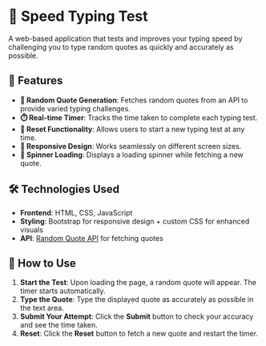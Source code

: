 # 🧠 Speed Typing Test

A web-based application that tests and improves your typing speed by challenging you to type random quotes as quickly and accurately as possible.

## 🚀 Features

- **🎯 Random Quote Generation**: Fetches random quotes from an API to provide varied typing challenges.
- **⏱️ Real-time Timer**: Tracks the time taken to complete each typing test.
- **🔁 Reset Functionality**: Allows users to start a new typing test at any time.
- **📱 Responsive Design**: Works seamlessly on different screen sizes.
- **🔄 Spinner Loading**: Displays a loading spinner while fetching a new quote.

## 🛠️ Technologies Used

- **Frontend**: HTML, CSS, JavaScript  
- **Styling**: Bootstrap for responsive design + custom CSS for enhanced visuals  
- **API**: [Random Quote API](https://api.quotable.io/random) for fetching quotes

## 🧪 How to Use

1. **Start the Test**: Upon loading the page, a random quote will appear. The timer starts automatically.
2. **Type the Quote**: Type the displayed quote as accurately as possible in the text area.
3. **Submit Your Attempt**: Click the **Submit** button to check your accuracy and see the time taken.
4. **Reset**: Click the **Reset** button to fetch a new quote and restart the timer.

